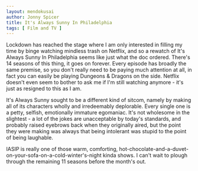 ```yaml
---
layout: mendokusai
author: Jonny Spicer
title: It's Always Sunny In Philadelphia
tags: [ Film and TV ]
---
```

Lockdown has reached the stage where I am only interested in filling my time by binge watching mindless trash on Netflix,
and so a rewatch of It's Always Sunny In Philadelphia seems like just what the doc ordered. There's 14 seasons of this
thing, it goes on forever. Every episode has broadly the same premise, so you don't really need to be paying much
attention at all, in fact you can easily be playing Dungeons & Dragons on the side. Netflix doesn't even seem to bother
to ask me if I'm still watching anymore - it's just as resigned to this as I am.

It's Always Sunny sought to be a different kind of sitcom, namely by making all of its characters wholly and
irredeemably deplorable. Every single one is a petty, selfish, emotionally immature egomaniac. It's not wholesome
in the slightest - a lot of the jokes are unacceptable by today's standards, and probably raised eyebrows back
when they originally aired, but the point they were making was always that being intolerant was stupid to the point
of being laughable.

IASIP is really one of those warm, comforting, hot-chocolate-and-a-duvet-on-your-sofa-on-a-cold-winter's-night kinda
shows. I can't wait to plough through the remaining 11 seasons before the month's out.
